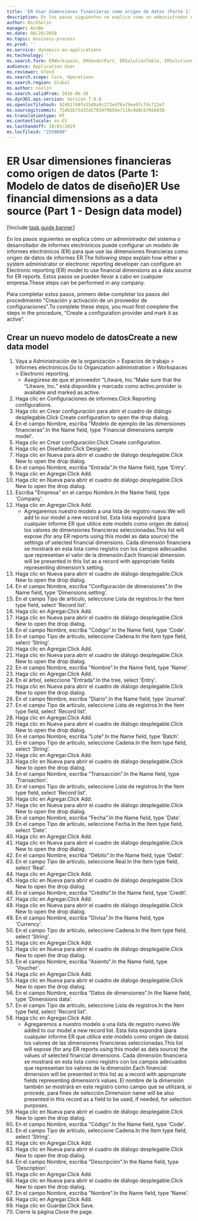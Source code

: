 ```yaml
---
title: 'ER Usar dimensiones financieras como origen de datos (Parte 1: Modelo de datos de diseño)'
description: En los pasos siguientes se explica cómo un administrador del sistema o desarrollador de informes electrónicos puede configurar un modelo de informes electrónicos (ER) para que use las dimensiones financieras como origen de datos de informes ER.
author: NickSelin
manager: AnnBe
ms.date: 08/29/2018
ms.topic: business-process
ms.prod: ''
ms.service: dynamics-ax-applications
ms.technology: ''
ms.search.form: ERWorkspace, ERVendorPart, ERSolutionTable, ERSolutionCreateDropDialog, ERDataModelDesigner, ERDataModelContentsItemCreationDialog
audience: Application User
ms.reviewer: kfend
ms.search.scope: Core, Operations
ms.search.region: Global
ms.author: nselin
ms.search.validFrom: 2016-06-30
ms.dyn365.ops.version: Version 7.0.0
ms.openlocfilehash: 92481749fa15d8a9c273edf6a79ee9fcfdc722e7
ms.sourcegitcommit: 75db3b75d35d27034f9b56e7119c9d0cb7666830
ms.translationtype: HT
ms.contentlocale: es-ES
ms.lasthandoff: 10/03/2019
ms.locfileid: "2550680"
---
```

# <a name="er-use-financial-dimensions-as-a-data-source-part-1---design-data-model"></a><span data-ttu-id="ba859-103">ER Usar dimensiones financieras como origen de datos (Parte 1: Modelo de datos de diseño)</span><span class="sxs-lookup"><span data-stu-id="ba859-103">ER Use financial dimensions as a data source (Part 1 - Design data model)</span></span>

[!include [task guide banner](../../includes/task-guide-banner.md)]

<span data-ttu-id="ba859-104">En los pasos siguientes se explica cómo un administrador del sistema o desarrollador de informes electrónicos puede configurar un modelo de informes electrónicos (ER) para que use las dimensiones financieras como origen de datos de informes ER.</span><span class="sxs-lookup"><span data-stu-id="ba859-104">The following steps explain how either a system administrator or electronic reporting developer can configure an Electronic reporting (ER) model to use financial dimensions as a data source for ER reports.</span></span> <span data-ttu-id="ba859-105">Estos pasos se pueden llevar a cabo en cualquier empresa.</span><span class="sxs-lookup"><span data-stu-id="ba859-105">These steps can be performed in any company.</span></span>

<span data-ttu-id="ba859-106">Para completar estos pasos, primero debe completar los pasos del procedimiento "Creación y activación de un proveedor de configuraciones".</span><span class="sxs-lookup"><span data-stu-id="ba859-106">To complete these steps, you must first complete the steps in the procedure, “Create a configuration provider and mark it as active”.</span></span>


## <a name="create-a-new-data-model"></a><span data-ttu-id="ba859-107">Crear un nuevo modelo de datos</span><span class="sxs-lookup"><span data-stu-id="ba859-107">Create a new data model</span></span>
1. <span data-ttu-id="ba859-108">Vaya a Administración de la organización > Espacios de trabajo > Informes electrónicos.</span><span class="sxs-lookup"><span data-stu-id="ba859-108">Go to Organization administration > Workspaces > Electronic reporting.</span></span>
    * <span data-ttu-id="ba859-109">Asegúrese de que el proveedor “Litware, Inc.”</span><span class="sxs-lookup"><span data-stu-id="ba859-109">Make sure that the “Litware, Inc.”</span></span> <span data-ttu-id="ba859-110">está disponible y marcado como activo.</span><span class="sxs-lookup"><span data-stu-id="ba859-110">provider is available and marked as active.</span></span>  
2. <span data-ttu-id="ba859-111">Haga clic en Configuraciones de informes.</span><span class="sxs-lookup"><span data-stu-id="ba859-111">Click Reporting configurations.</span></span>
3. <span data-ttu-id="ba859-112">Haga clic en Crear configuración para abrir el cuadro de diálogo desplegable.</span><span class="sxs-lookup"><span data-stu-id="ba859-112">Click Create configuration to open the drop dialog.</span></span>
4. <span data-ttu-id="ba859-113">En el campo Nombre, escriba "Modelo de ejemplo de las dimensiones financieras".</span><span class="sxs-lookup"><span data-stu-id="ba859-113">In the Name field, type 'Financial dimensions sample model'.</span></span>
5. <span data-ttu-id="ba859-114">Haga clic en Crear configuración.</span><span class="sxs-lookup"><span data-stu-id="ba859-114">Click Create configuration.</span></span>
6. <span data-ttu-id="ba859-115">Haga clic en Diseñador.</span><span class="sxs-lookup"><span data-stu-id="ba859-115">Click Designer.</span></span>
7. <span data-ttu-id="ba859-116">Haga clic en Nueva para abrir el cuadro de diálogo desplegable.</span><span class="sxs-lookup"><span data-stu-id="ba859-116">Click New to open the drop dialog.</span></span>
8. <span data-ttu-id="ba859-117">En el campo Nombre, escriba "Entrada".</span><span class="sxs-lookup"><span data-stu-id="ba859-117">In the Name field, type 'Entry'.</span></span>
9. <span data-ttu-id="ba859-118">Haga clic en Agregar.</span><span class="sxs-lookup"><span data-stu-id="ba859-118">Click Add.</span></span>
10. <span data-ttu-id="ba859-119">Haga clic en Nueva para abrir el cuadro de diálogo desplegable.</span><span class="sxs-lookup"><span data-stu-id="ba859-119">Click New to open the drop dialog.</span></span>
11. <span data-ttu-id="ba859-120">Escriba "Empresa" en el campo Nombre.</span><span class="sxs-lookup"><span data-stu-id="ba859-120">In the Name field, type 'Company'.</span></span>
12. <span data-ttu-id="ba859-121">Haga clic en Agregar.</span><span class="sxs-lookup"><span data-stu-id="ba859-121">Click Add.</span></span>
    * <span data-ttu-id="ba859-122">Agregaremos nuestro modelo a una lista de registro nuevo.</span><span class="sxs-lookup"><span data-stu-id="ba859-122">We will add to our model a new record list.</span></span> <span data-ttu-id="ba859-123">Esta lista expondrá (para cualquier informe ER que utilice este modelo como origen de datos) los valores de dimensiones financieras seleccionadas.</span><span class="sxs-lookup"><span data-stu-id="ba859-123">This list will expose (for any ER reports using this model as data source) the settings of selected financial dimensions.</span></span> <span data-ttu-id="ba859-124">Cada dimensión financiera se mostrará en esta lista como registro con los campos adecuados que representan el valor de la dimensión.</span><span class="sxs-lookup"><span data-stu-id="ba859-124">Each financial dimension will be presented in this list as a record with appropriate fields representing dimension’s setting.</span></span>  
13. <span data-ttu-id="ba859-125">Haga clic en Nueva para abrir el cuadro de diálogo desplegable.</span><span class="sxs-lookup"><span data-stu-id="ba859-125">Click New to open the drop dialog.</span></span>
14. <span data-ttu-id="ba859-126">En el campo Nombre, escriba "Configuración de dimensiones".</span><span class="sxs-lookup"><span data-stu-id="ba859-126">In the Name field, type 'Dimensions setting'.</span></span>
15. <span data-ttu-id="ba859-127">En el campo Tipo de artículo, seleccione Lista de registros.</span><span class="sxs-lookup"><span data-stu-id="ba859-127">In the Item type field, select 'Record list'.</span></span>
16. <span data-ttu-id="ba859-128">Haga clic en Agregar.</span><span class="sxs-lookup"><span data-stu-id="ba859-128">Click Add.</span></span>
17. <span data-ttu-id="ba859-129">Haga clic en Nueva para abrir el cuadro de diálogo desplegable.</span><span class="sxs-lookup"><span data-stu-id="ba859-129">Click New to open the drop dialog.</span></span>
18. <span data-ttu-id="ba859-130">En el campo Nombre, escriba "Código".</span><span class="sxs-lookup"><span data-stu-id="ba859-130">In the Name field, type 'Code'.</span></span>
19. <span data-ttu-id="ba859-131">En el campo Tipo de artículo, seleccione Cadena.</span><span class="sxs-lookup"><span data-stu-id="ba859-131">In the Item type field, select 'String'.</span></span>
20. <span data-ttu-id="ba859-132">Haga clic en Agregar.</span><span class="sxs-lookup"><span data-stu-id="ba859-132">Click Add.</span></span>
21. <span data-ttu-id="ba859-133">Haga clic en Nueva para abrir el cuadro de diálogo desplegable.</span><span class="sxs-lookup"><span data-stu-id="ba859-133">Click New to open the drop dialog.</span></span>
22. <span data-ttu-id="ba859-134">En el campo Nombre, escriba "Nombre".</span><span class="sxs-lookup"><span data-stu-id="ba859-134">In the Name field, type 'Name'.</span></span>
23. <span data-ttu-id="ba859-135">Haga clic en Agregar.</span><span class="sxs-lookup"><span data-stu-id="ba859-135">Click Add.</span></span>
24. <span data-ttu-id="ba859-136">En el árbol, seleccione "Entrada".</span><span class="sxs-lookup"><span data-stu-id="ba859-136">In the tree, select 'Entry'.</span></span>
25. <span data-ttu-id="ba859-137">Haga clic en Nueva para abrir el cuadro de diálogo desplegable.</span><span class="sxs-lookup"><span data-stu-id="ba859-137">Click New to open the drop dialog.</span></span>
26. <span data-ttu-id="ba859-138">En el campo Nombre, escriba "Diario".</span><span class="sxs-lookup"><span data-stu-id="ba859-138">In the Name field, type 'Journal'.</span></span>
27. <span data-ttu-id="ba859-139">En el campo Tipo de artículo, seleccione Lista de registros.</span><span class="sxs-lookup"><span data-stu-id="ba859-139">In the Item type field, select 'Record list'.</span></span>
28. <span data-ttu-id="ba859-140">Haga clic en Agregar.</span><span class="sxs-lookup"><span data-stu-id="ba859-140">Click Add.</span></span>
29. <span data-ttu-id="ba859-141">Haga clic en Nueva para abrir el cuadro de diálogo desplegable.</span><span class="sxs-lookup"><span data-stu-id="ba859-141">Click New to open the drop dialog.</span></span>
30. <span data-ttu-id="ba859-142">En el campo Nombre, escriba "Lote".</span><span class="sxs-lookup"><span data-stu-id="ba859-142">In the Name field, type 'Batch'.</span></span>
31. <span data-ttu-id="ba859-143">En el campo Tipo de artículo, seleccione Cadena.</span><span class="sxs-lookup"><span data-stu-id="ba859-143">In the Item type field, select 'String'.</span></span>
32. <span data-ttu-id="ba859-144">Haga clic en Agregar.</span><span class="sxs-lookup"><span data-stu-id="ba859-144">Click Add.</span></span>
33. <span data-ttu-id="ba859-145">Haga clic en Nueva para abrir el cuadro de diálogo desplegable.</span><span class="sxs-lookup"><span data-stu-id="ba859-145">Click New to open the drop dialog.</span></span>
34. <span data-ttu-id="ba859-146">En el campo Nombre, escriba "Transacción".</span><span class="sxs-lookup"><span data-stu-id="ba859-146">In the Name field, type 'Transaction'.</span></span>
35. <span data-ttu-id="ba859-147">En el campo Tipo de artículo, seleccione Lista de registros.</span><span class="sxs-lookup"><span data-stu-id="ba859-147">In the Item type field, select 'Record list'.</span></span>
36. <span data-ttu-id="ba859-148">Haga clic en Agregar.</span><span class="sxs-lookup"><span data-stu-id="ba859-148">Click Add.</span></span>
37. <span data-ttu-id="ba859-149">Haga clic en Nueva para abrir el cuadro de diálogo desplegable.</span><span class="sxs-lookup"><span data-stu-id="ba859-149">Click New to open the drop dialog.</span></span>
38. <span data-ttu-id="ba859-150">En el campo Nombre, escriba "Fecha".</span><span class="sxs-lookup"><span data-stu-id="ba859-150">In the Name field, type 'Date'.</span></span>
39. <span data-ttu-id="ba859-151">En el campo Tipo de artículo, seleccione Fecha.</span><span class="sxs-lookup"><span data-stu-id="ba859-151">In the Item type field, select 'Date'.</span></span>
40. <span data-ttu-id="ba859-152">Haga clic en Agregar.</span><span class="sxs-lookup"><span data-stu-id="ba859-152">Click Add.</span></span>
41. <span data-ttu-id="ba859-153">Haga clic en Nueva para abrir el cuadro de diálogo desplegable.</span><span class="sxs-lookup"><span data-stu-id="ba859-153">Click New to open the drop dialog.</span></span>
42. <span data-ttu-id="ba859-154">En el campo Nombre, escriba "Débito".</span><span class="sxs-lookup"><span data-stu-id="ba859-154">In the Name field, type 'Debit'.</span></span>
43. <span data-ttu-id="ba859-155">En el campo Tipo de artículo, seleccione Real.</span><span class="sxs-lookup"><span data-stu-id="ba859-155">In the Item type field, select 'Real'.</span></span>
44. <span data-ttu-id="ba859-156">Haga clic en Agregar.</span><span class="sxs-lookup"><span data-stu-id="ba859-156">Click Add.</span></span>
45. <span data-ttu-id="ba859-157">Haga clic en Nueva para abrir el cuadro de diálogo desplegable.</span><span class="sxs-lookup"><span data-stu-id="ba859-157">Click New to open the drop dialog.</span></span>
46. <span data-ttu-id="ba859-158">En el campo Nombre, escriba "Crédito".</span><span class="sxs-lookup"><span data-stu-id="ba859-158">In the Name field, type 'Credit'.</span></span>
47. <span data-ttu-id="ba859-159">Haga clic en Agregar.</span><span class="sxs-lookup"><span data-stu-id="ba859-159">Click Add.</span></span>
48. <span data-ttu-id="ba859-160">Haga clic en Nueva para abrir el cuadro de diálogo desplegable.</span><span class="sxs-lookup"><span data-stu-id="ba859-160">Click New to open the drop dialog.</span></span>
49. <span data-ttu-id="ba859-161">En el campo Nombre, escriba "Divisa".</span><span class="sxs-lookup"><span data-stu-id="ba859-161">In the Name field, type 'Currency'.</span></span>
50. <span data-ttu-id="ba859-162">En el campo Tipo de artículo, seleccione Cadena.</span><span class="sxs-lookup"><span data-stu-id="ba859-162">In the Item type field, select 'String'.</span></span>
51. <span data-ttu-id="ba859-163">Haga clic en Agregar.</span><span class="sxs-lookup"><span data-stu-id="ba859-163">Click Add.</span></span>
52. <span data-ttu-id="ba859-164">Haga clic en Nueva para abrir el cuadro de diálogo desplegable.</span><span class="sxs-lookup"><span data-stu-id="ba859-164">Click New to open the drop dialog.</span></span>
53. <span data-ttu-id="ba859-165">En el campo Nombre, escriba "Asiento".</span><span class="sxs-lookup"><span data-stu-id="ba859-165">In the Name field, type 'Voucher'.</span></span>
54. <span data-ttu-id="ba859-166">Haga clic en Agregar.</span><span class="sxs-lookup"><span data-stu-id="ba859-166">Click Add.</span></span>
55. <span data-ttu-id="ba859-167">Haga clic en Nueva para abrir el cuadro de diálogo desplegable.</span><span class="sxs-lookup"><span data-stu-id="ba859-167">Click New to open the drop dialog.</span></span>
56. <span data-ttu-id="ba859-168">En el campo Nombre, escriba "Datos de dimensiones".</span><span class="sxs-lookup"><span data-stu-id="ba859-168">In the Name field, type 'Dimensions data'.</span></span>
57. <span data-ttu-id="ba859-169">En el campo Tipo de artículo, seleccione Lista de registros.</span><span class="sxs-lookup"><span data-stu-id="ba859-169">In the Item type field, select 'Record list'.</span></span>
58. <span data-ttu-id="ba859-170">Haga clic en Agregar.</span><span class="sxs-lookup"><span data-stu-id="ba859-170">Click Add.</span></span>
    * <span data-ttu-id="ba859-171">Agregaremos a nuestro modelo a una lista de registro nuevo.</span><span class="sxs-lookup"><span data-stu-id="ba859-171">We added to our model a new record list.</span></span> <span data-ttu-id="ba859-172">Esta lista expondrá (para cualquier informe ER que utilice este modelo como origen de datos) los valores de las dimensiones financieras seleccionadas.</span><span class="sxs-lookup"><span data-stu-id="ba859-172">This list will expose (for any ER reports using this model as data source) the values of selected financial dimensions.</span></span> <span data-ttu-id="ba859-173">Cada dimensión financiera se mostrará en esta lista como registro con los campos adecuados que representan los valores de la dimensión.</span><span class="sxs-lookup"><span data-stu-id="ba859-173">Each financial dimension will be presented in this list as a record with appropriate fields representing dimension’s values.</span></span> <span data-ttu-id="ba859-174">El nombre de la dimensión también se mostrará en este registro como campo que se utilizará, si procede, para fines de selección.</span><span class="sxs-lookup"><span data-stu-id="ba859-174">Dimension name will be also presented in this record as a field to be used, if needed, for selection purposes.</span></span>  
59. <span data-ttu-id="ba859-175">Haga clic en Nueva para abrir el cuadro de diálogo desplegable.</span><span class="sxs-lookup"><span data-stu-id="ba859-175">Click New to open the drop dialog.</span></span>
60. <span data-ttu-id="ba859-176">En el campo Nombre, escriba "Código".</span><span class="sxs-lookup"><span data-stu-id="ba859-176">In the Name field, type 'Code'.</span></span>
61. <span data-ttu-id="ba859-177">En el campo Tipo de artículo, seleccione Cadena.</span><span class="sxs-lookup"><span data-stu-id="ba859-177">In the Item type field, select 'String'.</span></span>
62. <span data-ttu-id="ba859-178">Haga clic en Agregar.</span><span class="sxs-lookup"><span data-stu-id="ba859-178">Click Add.</span></span>
63. <span data-ttu-id="ba859-179">Haga clic en Nueva para abrir el cuadro de diálogo desplegable.</span><span class="sxs-lookup"><span data-stu-id="ba859-179">Click New to open the drop dialog.</span></span>
64. <span data-ttu-id="ba859-180">En el campo Nombre, escriba "Descripción".</span><span class="sxs-lookup"><span data-stu-id="ba859-180">In the Name field, type 'Description'.</span></span>
65. <span data-ttu-id="ba859-181">Haga clic en Agregar.</span><span class="sxs-lookup"><span data-stu-id="ba859-181">Click Add.</span></span>
66. <span data-ttu-id="ba859-182">Haga clic en Nueva para abrir el cuadro de diálogo desplegable.</span><span class="sxs-lookup"><span data-stu-id="ba859-182">Click New to open the drop dialog.</span></span>
67. <span data-ttu-id="ba859-183">En el campo Nombre, escriba "Nombre".</span><span class="sxs-lookup"><span data-stu-id="ba859-183">In the Name field, type 'Name'.</span></span>
68. <span data-ttu-id="ba859-184">Haga clic en Agregar.</span><span class="sxs-lookup"><span data-stu-id="ba859-184">Click Add.</span></span>
69. <span data-ttu-id="ba859-185">Haga clic en Guardar.</span><span class="sxs-lookup"><span data-stu-id="ba859-185">Click Save.</span></span>
70. <span data-ttu-id="ba859-186">Cierre la página.</span><span class="sxs-lookup"><span data-stu-id="ba859-186">Close the page.</span></span>

